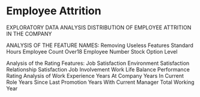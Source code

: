 # Employee Attrition 
EXPLORATORY DATA ANALYSIS
DISTRIBUTION OF EMPLOYEE ATTRITION IN THE COMPANY

ANALYSIS OF THE FEATURE NAMES:
Removing Useless Features
Standard Hours
Employee Count
Over18
Employee Number
Stock Option Level

Analysis of the Rating Features:
Job Satisfaction
Environment Satisfaction
Relationship Satisfaction
Job Involvement
Work Life Balance
Performance Rating
Analysis of Work Experience
Years At Company
Years In Current Role
Years Since Last Promotion
Years With Current Manager
Total Working Year
